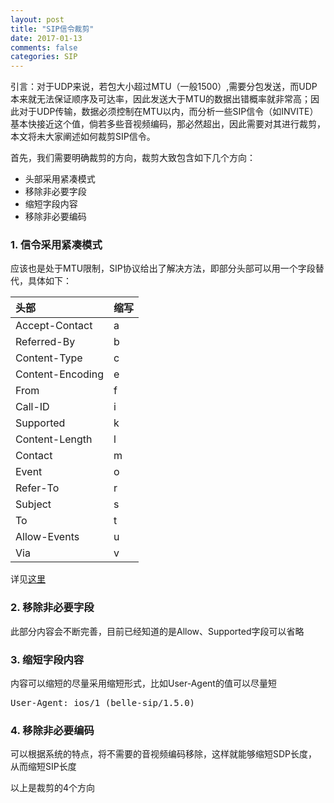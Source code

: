 ```yaml
---
layout: post
title: "SIP信令裁剪"
date: 2017-01-13
comments: false
categories: SIP
---
```


引言：对于UDP来说，若包大小超过MTU（一般1500）,需要分包发送，而UDP本来就无法保证顺序及可达率，因此发送大于MTU的数据出错概率就非常高；因此对于UDP传输，数据必须控制在MTU以内，而分析一些SIP信令（如INVITE）基本快接近这个值，倘若多些音视频编码，那必然超出，因此需要对其进行裁剪，本文将未大家阐述如何裁剪SIP信令。

首先，我们需要明确裁剪的方向，裁剪大致包含如下几个方向：

* 头部采用紧凑模式
* 移除非必要字段
* 缩短字段内容
* 移除非必要编码

### 1. 信令采用紧凑模式
应该也是处于MTU限制，SIP协议给出了解决方法，即部分头部可以用一个字段替代，具体如下：

头部|缩写
|:--|:--
Accept-Contact|a
Referred-By|b
Content-Type|c
Content-Encoding|e
From|f
Call-ID|i
Supported|k
Content-Length|l
Contact|m
Event|o
Refer-To|r
Subject|s
To|t
Allow-Events|u
Via|v

详见[这里](http://www.cs.columbia.edu/sip/compact.html)

### 2. 移除非必要字段
此部分内容会不断完善，目前已经知道的是Allow、Supported字段可以省略

### 3. 缩短字段内容
内容可以缩短的尽量采用缩短形式，比如User-Agent的值可以尽量短

<pre>
User-Agent: ios/1 (belle-sip/1.5.0)
</pre>

### 4. 移除非必要编码
可以根据系统的特点，将不需要的音视频编码移除，这样就能够缩短SDP长度，从而缩短SIP长度


以上是裁剪的4个方向
 

